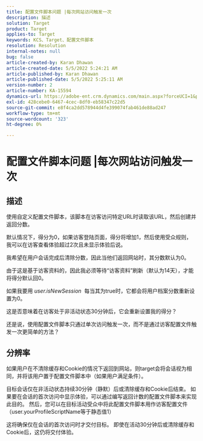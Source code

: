 ```yaml
---
title: 配置文件脚本问题 |每次网站访问触发一次
description: 描述
solution: Target
product: Target
applies-to: Target
keywords: KCS、Target、配置文件脚本
resolution: Resolution
internal-notes: null
bug: false
article-created-by: Karan Dhawan
article-created-date: 5/5/2022 5:24:21 AM
article-published-by: Karan Dhawan
article-published-date: 5/5/2022 5:25:11 AM
version-number: 2
article-number: KA-15594
dynamics-url: https://adobe-ent.crm.dynamics.com/main.aspx?forceUCI=1&pagetype=entityrecord&etn=knowledgearticle&id=aa75b899-33cc-ec11-a7b5-6045bd00db25
exl-id: 428cebe0-6467-4cec-8df0-eb58347c22d5
source-git-commit: e8f4ca2dd578944d4fe399074fab461de88ad247
workflow-type: tm+mt
source-wordcount: '323'
ht-degree: 0%

---
```


# 配置文件脚本问题 |每次网站访问触发一次

## 描述


使用自定义配置文件脚本，该脚本在访客访问特定URL时读取该URL，然后创建并返回分数。

默认情况下，得分为0，如果访客登陆页面，得分将增加1，然后使用受众规则，我可以在访客查看体验超过2次且未显示体验后说。



我希望在用户会话完成后清除分数，因此当他们返回网站时，其分数默认为0。

由于这是基于访客资料的，因此我必须等待“访客资料”刷新（默认为14天），才能将得分默认回0。

如果我要用 *user.isNewSession*  每当其为true时，它都会将用户档案分数重新设置为0。



这是否意味着在访客处于非活动状态30分钟后，它会重新设置我的得分？

还是说，使用配置文件脚本只通过单次访问触发一次，而不是通过访客配置文件触发一次更简单的方法？


## 分辨率


如果用户在不清除缓存和Cookie的情况下返回到网站，则target会将会话视为相同，并将该用户置于配置文件脚本中（如果用户满足条件）。

目标会话仅在非活动状态持续30分钟（静默）后或清除缓存和Cookie后结束。
如果要在会话的首次访问中显示体验，可以通过编写返回计数的配置文件脚本来实现此目的。 然后，您可以在目标活动受众中将此配置文件脚本用作访客配置文件（user.yourProfileScriptName等于静态值1）



这将确保仅在会话的首次访问时才交付目标。 即使在活动30分钟后或清除缓存和Cookie后，这仍将交付体验。

